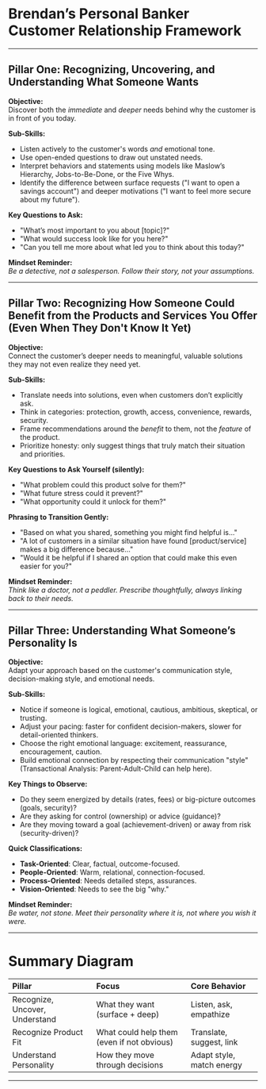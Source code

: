 # Brendan’s Personal Banker Customer Relationship Framework

---

## Pillar One: Recognizing, Uncovering, and Understanding What Someone Wants

**Objective:**  
Discover both the *immediate* and *deeper* needs behind why the customer is in front of you today.

**Sub-Skills:**
- Listen actively to the customer's words *and* emotional tone.
- Use open-ended questions to draw out unstated needs.
- Interpret behaviors and statements using models like Maslow’s Hierarchy, Jobs-to-Be-Done, or the Five Whys.
- Identify the difference between surface requests ("I want to open a savings account") and deeper motivations ("I want to feel more secure about my future").

**Key Questions to Ask:**
- "What’s most important to you about [topic]?"
- "What would success look like for you here?"
- "Can you tell me more about what led you to think about this today?"

**Mindset Reminder:**  
*Be a detective, not a salesperson. Follow their story, not your assumptions.*

---

## Pillar Two: Recognizing How Someone Could Benefit from the Products and Services You Offer (Even When They Don't Know It Yet)

**Objective:**  
Connect the customer’s deeper needs to meaningful, valuable solutions they may not even realize they need yet.

**Sub-Skills:**
- Translate needs into solutions, even when customers don’t explicitly ask.
- Think in categories: protection, growth, access, convenience, rewards, security.
- Frame recommendations around the *benefit* to them, not the *feature* of the product.
- Prioritize honesty: only suggest things that truly match their situation and priorities.

**Key Questions to Ask Yourself (silently):**
- "What problem could this product solve for them?"
- "What future stress could it prevent?"
- "What opportunity could it unlock for them?"

**Phrasing to Transition Gently:**
- "Based on what you shared, something you might find helpful is..."
- "A lot of customers in a similar situation have found [product/service] makes a big difference because..."
- "Would it be helpful if I shared an option that could make this even easier for you?"

**Mindset Reminder:**  
*Think like a doctor, not a peddler. Prescribe thoughtfully, always linking back to their needs.*

---

## Pillar Three: Understanding What Someone’s Personality Is

**Objective:**  
Adapt your approach based on the customer's communication style, decision-making style, and emotional needs.

**Sub-Skills:**
- Notice if someone is logical, emotional, cautious, ambitious, skeptical, or trusting.
- Adjust your pacing: faster for confident decision-makers, slower for detail-oriented thinkers.
- Choose the right emotional language: excitement, reassurance, encouragement, caution.
- Build emotional connection by respecting their communication "style" (Transactional Analysis: Parent-Adult-Child can help here).

**Key Things to Observe:**
- Do they seem energized by details (rates, fees) or big-picture outcomes (goals, security)?
- Are they asking for control (ownership) or advice (guidance)?
- Are they moving toward a goal (achievement-driven) or away from risk (security-driven)?

**Quick Classifications:**
- **Task-Oriented**: Clear, factual, outcome-focused.
- **People-Oriented**: Warm, relational, connection-focused.
- **Process-Oriented**: Needs detailed steps, assurances.
- **Vision-Oriented**: Needs to see the big "why."

**Mindset Reminder:**  
*Be water, not stone. Meet their personality where it is, not where you wish it were.*

---

# Summary Diagram

| Pillar | Focus | Core Behavior |
|:---|:---|:---|
| Recognize, Uncover, Understand | What they want (surface + deep) | Listen, ask, empathize |
| Recognize Product Fit | What could help them (even if not obvious) | Translate, suggest, link |
| Understand Personality | How they move through decisions | Adapt style, match energy |

---
